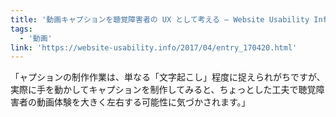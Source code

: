 ```yaml
---
title: '動画キャプションを聴覚障害者の UX として考える — Website Usability Info'
tags:
  - '動画'
link: 'https://website-usability.info/2017/04/entry_170420.html'
---
```


「ャプションの制作作業は、単なる「文字起こし」程度に捉えられがちですが、実際に手を動かしてキャプションを制作してみると、ちょっとした工夫で聴覚障害者の動画体験を大きく左右する可能性に気づかされます。」